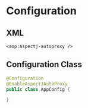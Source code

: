 # Configuration

## XML

```markup
<aop:aspectj-autoproxy />
```

## Configuration Class

```java
@Configuration
@EnableAspectJAutoProxy
public class AppConfig {

}
```



